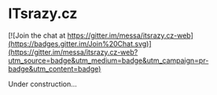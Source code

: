 
ITsrazy.cz
==========

[![Join the chat at https://gitter.im/messa/itsrazy.cz-web](https://badges.gitter.im/Join%20Chat.svg)](https://gitter.im/messa/itsrazy.cz-web?utm_source=badge&utm_medium=badge&utm_campaign=pr-badge&utm_content=badge)

Under construction...

